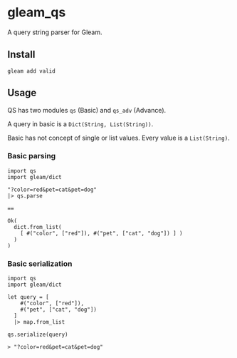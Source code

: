 # gleam_qs

A query string parser for Gleam.

## Install

```
gleam add valid
```

## Usage

QS has two modules `qs` (Basic) and `qs_adv` (Advance).

A query in basic is a `Dict(String, List(String))`.

Basic has not concept of single or list values. Every value is a `List(String)`.

### Basic parsing

```gleam
import qs
import gleam/dict

"?color=red&pet=cat&pet=dog"
|> qs.parse

==

Ok(
  dict.from_list(
    [ #("color", ["red"]), #("pet", ["cat", "dog"]) ] )
  )
)
```

### Basic serialization

```gleam
import qs
import gleam/dict

let query = [
    #("color", ["red"]),
    #("pet", ["cat", "dog"])
  ]
  |> map.from_list

qs.serialize(query)

> "?color=red&pet=cat&pet=dog"
```
